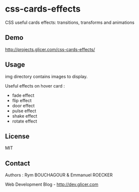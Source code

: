 # css-cards-effects

CSS useful cards effects: transitions, transforms and animations

## Demo

http://projects.glicer.com/css-cards-effects/

## Usage

img directory contains images to display.

Useful effects on hover card :

* fade effect
* flip effect
* door effect
* pulse effect
* shake effect
* rotate effect

## License 

MIT

## Contact

Authors : Rym BOUCHAGOUR & Emmanuel ROECKER

Web Development Blog - http://dev.glicer.com

